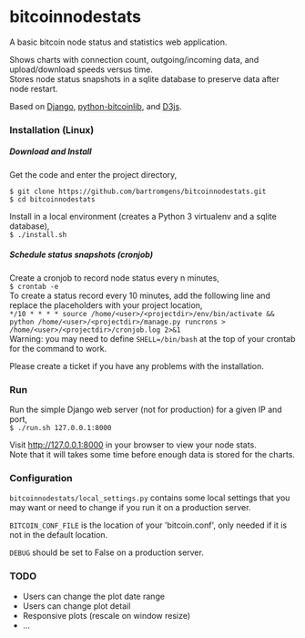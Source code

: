 # bitcoinnodestats

A basic bitcoin node status and statistics web application.

Shows charts with connection count, outgoing/incoming data, and upload/download speeds versus time.  
Stores node status snapshots in a sqlite database to preserve data after node restart.

Based on [Django](https://www.djangoproject.com/), [python-bitcoinlib](https://github.com/petertodd/python-bitcoinlib), and [D3js](https://github.com/mbostock/d3).

### Installation (Linux)

##### Download and Install
Get the code and enter the project directory,  
```
$ git clone https://github.com/bartromgens/bitcoinnodestats.git
$ cd bitcoinnodestats
```

Install in a local environment (creates a Python 3 virtualenv and a sqlite database),  
```$ ./install.sh```

##### Schedule status snapshots (cronjob)
Create a cronjob to record node status every n minutes,  
```$ crontab -e```  
To create a status record every 10 minutes, add the following line and replace the placeholders with your project location,  
```*/10 * * * * source /home/<user>/<projectdir>/env/bin/activate && python /home/<user>/<projectdir>/manage.py runcrons > /home/<user>/<projectdir>/cronjob.log 2>&1```  
Warning: you may need to define `SHELL=/bin/bash` at the top of your crontab for the command to work. 

Please create a ticket if you have any problems with the installation.

### Run
Run the simple Django web server (not for production) for a given IP and port,  
```$ ./run.sh 127.0.0.1:8000```

Visit http://127.0.0.1:8000 in your browser to view your node stats.  
Note that it will takes some time before enough data is stored for the charts. 

### Configuration
`bitcoinnodestats/local_settings.py` contains some local settings that you may want or need to change if you run it on a production server.

`BITCOIN_CONF_FILE` is the location of your 'bitcoin.conf', only needed if it is not in the default location. 

`DEBUG` should be set to False on a production server.  

### TODO
- Users can change the plot date range
- Users can change plot detail
- Responsive plots (rescale on window resize)
- ...
